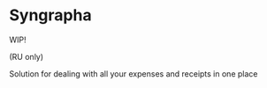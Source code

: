 # Syngrapha

WIP!

(RU only)

Solution for dealing with all your expenses and 
receipts in one place

